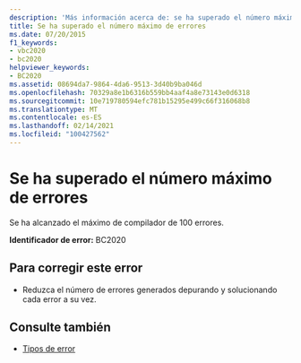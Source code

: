 ```yaml
---
description: 'Más información acerca de: se ha superado el número máximo de errores'
title: Se ha superado el número máximo de errores
ms.date: 07/20/2015
f1_keywords:
- vbc2020
- bc2020
helpviewer_keywords:
- BC2020
ms.assetid: 08694da7-9864-4da6-9513-3d40b9ba046d
ms.openlocfilehash: 70329a8e1b6316b559bb4aaf4a8e73143e0d6318
ms.sourcegitcommit: 10e719780594efc781b15295e499c66f316068b8
ms.translationtype: MT
ms.contentlocale: es-ES
ms.lasthandoff: 02/14/2021
ms.locfileid: "100427562"
---
```

# <a name="the-maximum-number-of-errors-has-been-exceeded"></a>Se ha superado el número máximo de errores

Se ha alcanzado el máximo de compilador de 100 errores.  
  
 **Identificador de error:** BC2020  
  
## <a name="to-correct-this-error"></a>Para corregir este error  
  
- Reduzca el número de errores generados depurando y solucionando cada error a su vez.  
  
## <a name="see-also"></a>Consulte también

- [Tipos de error](../programming-guide/language-features/error-types.md)
